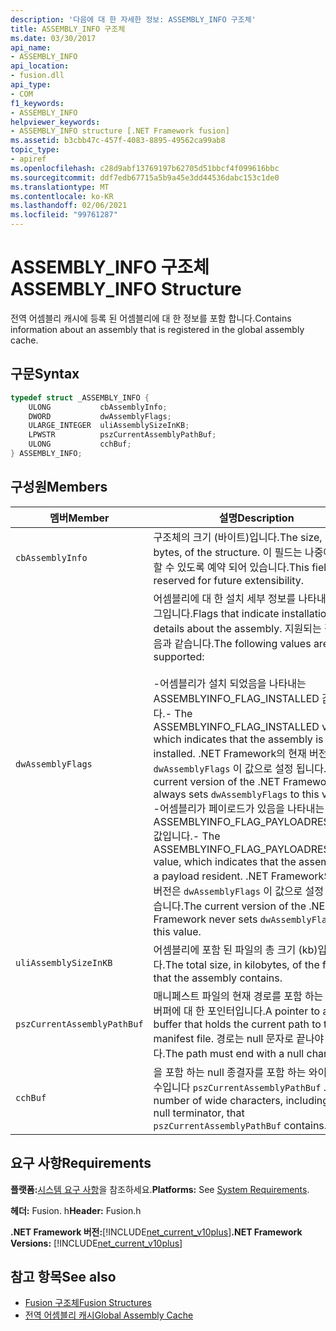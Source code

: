 ```yaml
---
description: '다음에 대 한 자세한 정보: ASSEMBLY_INFO 구조체'
title: ASSEMBLY_INFO 구조체
ms.date: 03/30/2017
api_name:
- ASSEMBLY_INFO
api_location:
- fusion.dll
api_type:
- COM
f1_keywords:
- ASSEMBLY_INFO
helpviewer_keywords:
- ASSEMBLY_INFO structure [.NET Framework fusion]
ms.assetid: b3cbb47c-457f-4083-8895-49562ca99ab8
topic_type:
- apiref
ms.openlocfilehash: c28d9abf13769197b62705d51bbcf4f099616bbc
ms.sourcegitcommit: ddf7edb67715a5b9a45e3dd44536dabc153c1de0
ms.translationtype: MT
ms.contentlocale: ko-KR
ms.lasthandoff: 02/06/2021
ms.locfileid: "99761287"
---
```

# <a name="assembly_info-structure"></a><span data-ttu-id="be41a-103">ASSEMBLY_INFO 구조체</span><span class="sxs-lookup"><span data-stu-id="be41a-103">ASSEMBLY_INFO Structure</span></span>

<span data-ttu-id="be41a-104">전역 어셈블리 캐시에 등록 된 어셈블리에 대 한 정보를 포함 합니다.</span><span class="sxs-lookup"><span data-stu-id="be41a-104">Contains information about an assembly that is registered in the global assembly cache.</span></span>  
  
## <a name="syntax"></a><span data-ttu-id="be41a-105">구문</span><span class="sxs-lookup"><span data-stu-id="be41a-105">Syntax</span></span>  
  
```cpp  
typedef struct _ASSEMBLY_INFO {  
    ULONG           cbAssemblyInfo;  
    DWORD           dwAssemblyFlags;  
    ULARGE_INTEGER  uliAssemblySizeInKB;  
    LPWSTR          pszCurrentAssemblyPathBuf;  
    ULONG           cchBuf;  
} ASSEMBLY_INFO;  
```  
  
## <a name="members"></a><span data-ttu-id="be41a-106">구성원</span><span class="sxs-lookup"><span data-stu-id="be41a-106">Members</span></span>  
  
|<span data-ttu-id="be41a-107">멤버</span><span class="sxs-lookup"><span data-stu-id="be41a-107">Member</span></span>|<span data-ttu-id="be41a-108">설명</span><span class="sxs-lookup"><span data-stu-id="be41a-108">Description</span></span>|  
|------------|-----------------|  
|`cbAssemblyInfo`|<span data-ttu-id="be41a-109">구조체의 크기 (바이트)입니다.</span><span class="sxs-lookup"><span data-stu-id="be41a-109">The size, in bytes, of the structure.</span></span> <span data-ttu-id="be41a-110">이 필드는 나중에 확장할 수 있도록 예약 되어 있습니다.</span><span class="sxs-lookup"><span data-stu-id="be41a-110">This field is reserved for future extensibility.</span></span>|  
|`dwAssemblyFlags`|<span data-ttu-id="be41a-111">어셈블리에 대 한 설치 세부 정보를 나타내는 플래그입니다.</span><span class="sxs-lookup"><span data-stu-id="be41a-111">Flags that indicate installation details about the assembly.</span></span> <span data-ttu-id="be41a-112">지원되는 값은 다음과 같습니다.</span><span class="sxs-lookup"><span data-stu-id="be41a-112">The following values are supported:</span></span><br /><br /> <span data-ttu-id="be41a-113">-어셈블리가 설치 되었음을 나타내는 ASSEMBLYINFO_FLAG_INSTALLED 값입니다.</span><span class="sxs-lookup"><span data-stu-id="be41a-113">-   The ASSEMBLYINFO_FLAG_INSTALLED value, which indicates that the assembly is installed.</span></span> <span data-ttu-id="be41a-114">.NET Framework의 현재 버전은 항상 `dwAssemblyFlags` 이 값으로 설정 됩니다.</span><span class="sxs-lookup"><span data-stu-id="be41a-114">The current version of the .NET Framework always sets `dwAssemblyFlags` to this value.</span></span><br /><span data-ttu-id="be41a-115">-어셈블리가 페이로드가 있음을 나타내는 ASSEMBLYINFO_FLAG_PAYLOADRESIDENT 값입니다.</span><span class="sxs-lookup"><span data-stu-id="be41a-115">-   The ASSEMBLYINFO_FLAG_PAYLOADRESIDENT value, which indicates that the assembly is a payload resident.</span></span> <span data-ttu-id="be41a-116">.NET Framework의 현재 버전은 `dwAssemblyFlags` 이 값으로 설정 되지 않습니다.</span><span class="sxs-lookup"><span data-stu-id="be41a-116">The current version of the .NET Framework never sets `dwAssemblyFlags` to this value.</span></span>|  
|`uliAssemblySizeInKB`|<span data-ttu-id="be41a-117">어셈블리에 포함 된 파일의 총 크기 (kb)입니다.</span><span class="sxs-lookup"><span data-stu-id="be41a-117">The total size, in kilobytes, of the files that the assembly contains.</span></span>|  
|`pszCurrentAssemblyPathBuf`|<span data-ttu-id="be41a-118">매니페스트 파일의 현재 경로를 포함 하는 문자열 버퍼에 대 한 포인터입니다.</span><span class="sxs-lookup"><span data-stu-id="be41a-118">A pointer to a string buffer that holds the current path to the manifest file.</span></span> <span data-ttu-id="be41a-119">경로는 null 문자로 끝나야 합니다.</span><span class="sxs-lookup"><span data-stu-id="be41a-119">The path must end with a null character.</span></span>|  
|`cchBuf`|<span data-ttu-id="be41a-120">을 포함 하는 null 종결자를 포함 하는 와이드 문자 수입니다 `pszCurrentAssemblyPathBuf` .</span><span class="sxs-lookup"><span data-stu-id="be41a-120">The number of wide characters, including the null terminator, that `pszCurrentAssemblyPathBuf` contains.</span></span>|  
  
## <a name="requirements"></a><span data-ttu-id="be41a-121">요구 사항</span><span class="sxs-lookup"><span data-stu-id="be41a-121">Requirements</span></span>  

 <span data-ttu-id="be41a-122">**플랫폼:**[시스템 요구 사항](../../get-started/system-requirements.md)을 참조하세요.</span><span class="sxs-lookup"><span data-stu-id="be41a-122">**Platforms:** See [System Requirements](../../get-started/system-requirements.md).</span></span>  
  
 <span data-ttu-id="be41a-123">**헤더:** Fusion. h</span><span class="sxs-lookup"><span data-stu-id="be41a-123">**Header:** Fusion.h</span></span>  
  
 <span data-ttu-id="be41a-124">**.NET Framework 버전:**[!INCLUDE[net_current_v10plus](../../../../includes/net-current-v10plus-md.md)]</span><span class="sxs-lookup"><span data-stu-id="be41a-124">**.NET Framework Versions:** [!INCLUDE[net_current_v10plus](../../../../includes/net-current-v10plus-md.md)]</span></span>  
  
## <a name="see-also"></a><span data-ttu-id="be41a-125">참고 항목</span><span class="sxs-lookup"><span data-stu-id="be41a-125">See also</span></span>

- [<span data-ttu-id="be41a-126">Fusion 구조체</span><span class="sxs-lookup"><span data-stu-id="be41a-126">Fusion Structures</span></span>](fusion-structures.md)
- [<span data-ttu-id="be41a-127">전역 어셈블리 캐시</span><span class="sxs-lookup"><span data-stu-id="be41a-127">Global Assembly Cache</span></span>](../../app-domains/gac.md)

